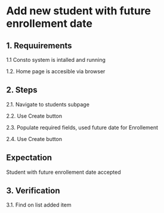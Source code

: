 # Add new student with future enrollement date

## 1. Requuirements 
1.1 Consto system is intalled and running

1.2. Home page is accesible via browser


## 2. Steps
2.1. Navigate to students subpage

2.2. Use Create button

2.3. Populate required fields, used future date for Enrollement 

2.4. Use Create button

## Expectation 
Student with future enrollement date accepted

## 3. Verification 
3.1. Find on list added item
